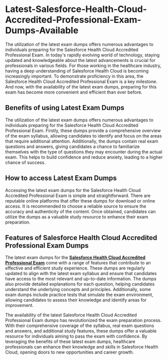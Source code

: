 # Latest-Salesforce-Health-Cloud-Accredited-Professional-Exam-Dumps-Available
The utilization of the latest exam dumps offers numerous advantages to individuals preparing for the Salesforce Health Cloud Accredited Professional Exam.
In today's rapidly evolving world of technology, staying updated and knowledgeable about the latest advancements is crucial for professionals in various fields. For those working in the healthcare industry, having a deep understanding of Salesforce Health Cloud is becoming increasingly important. To demonstrate proficiency in this area, the Salesforce Health Cloud Accredited Professional Exam is a key milestone. And now, with the availability of the latest exam dumps, preparing for this exam has become more convenient and efficient than ever before.

## Benefits of using Latest Exam Dumps

The utilization of the latest exam dumps offers numerous advantages to individuals preparing for the Salesforce Health Cloud Accredited Professional Exam. Firstly, these dumps provide a comprehensive overview of the exam syllabus, allowing candidates to identify and focus on the areas that require additional attention. Additionally, the dumps contain real exam questions and answers, giving candidates a chance to familiarize themselves with the type of questions they may encounter during the actual exam. This helps to build confidence and reduce anxiety, leading to a higher chance of success.

## How to access Latest Exam Dumps

Accessing the latest exam dumps for the Salesforce Health Cloud Accredited Professional Exam is simple and straightforward. There are reputable online platforms that offer these dumps for download or online access. It is recommended to choose a reliable source to ensure the accuracy and authenticity of the content. Once obtained, candidates can utilize the dumps as a valuable study resource to enhance their exam preparation.

## Features of Salesforce Health Cloud Accredited Professional Exam Dumps

The latest exam dumps for the **[Salesforce Health Cloud Accredited Professional Exam](https://www.dumpsinfo.com/exam/health-cloud-accredited-professional/)** come with a range of features that contribute to an effective and efficient study experience. These dumps are regularly updated to align with the latest exam syllabus and ensure that candidates have access to the most relevant and up-to-date information. The dumps also provide detailed explanations for each question, helping candidates understand the underlying concepts and principles. Additionally, some exam dumps include practice tests that simulate the exam environment, allowing candidates to assess their knowledge and identify areas for improvement.

The availability of the latest Salesforce Health Cloud Accredited Professional Exam dumps has revolutionized the exam preparation process. With their comprehensive coverage of the syllabus, real exam questions and answers, and additional study features, these dumps offer a valuable resource for individuals aiming to pass the exam with confidence. By leveraging the benefits of these latest exam dumps, healthcare professionals can enhance their knowledge and skills in Salesforce Health Cloud, opening doors to new opportunities and career growth.
